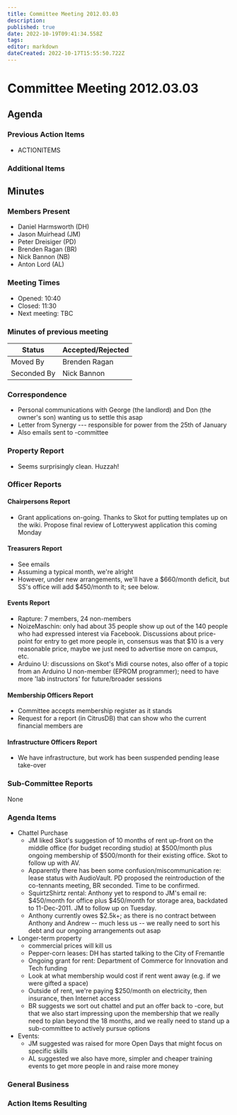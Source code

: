 ```yaml
---
title: Committee Meeting 2012.03.03
description: 
published: true
date: 2022-10-19T09:41:34.558Z
tags: 
editor: markdown
dateCreated: 2022-10-17T15:55:50.722Z
---
```


# Committee Meeting 2012.03.03

## Agenda

### Previous Action Items

-   ACTIONITEMS

### Additional Items

## Minutes

### Members Present

-   Daniel Harmsworth (DH)
-   Jason Muirhead (JM)
-   Peter Dreisiger (PD)
-   Brenden Ragan (BR)
-   Nick Bannon (NB)
-   Anton Lord (AL)

### Meeting Times

-   Opened: 10:40
-   Closed: 11:30
-   Next meeting: TBC

### Minutes of previous meeting

| Status      | Accepted/Rejected |
|-------------|-------------------|
| Moved By    | Brenden Ragan     |
| Seconded By | Nick Bannon       |

### Correspondence

-   Personal communications with George (the landlord) and Don (the owner's son) wanting us to settle this asap
-   Letter from Synergy --- responsible for power from the 25th of January
-   Also emails sent to -committee

### Property Report

-   Seems surprisingly clean. Huzzah!

### Officer Reports

#### Chairpersons Report

-   Grant applications on-going. Thanks to Skot for putting templates up on the wiki. Propose final review of Lotterywest application this coming Monday

#### Treasurers Report

-   See emails
-   Assuming a typical month, we're alright
-   However, under new arrangements, we'll have a \$660/month deficit, but SS's office will add \$450/month to it; see below.

#### Events Report

-   Rapture: 7 members, 24 non-members
-   NoizeMaschin: only had about 35 people show up out of the 140 people who had expressed interest via Facebook. Discussions about price-point for entry to get more people in, consensus was that \$10 is a very reasonable price, maybe we just need to advertise more on campus, etc.
-   Arduino U: discussions on Skot's Midi course notes, also offer of a topic from an Arduino U non-member (EPROM programmer); need to have more 'lab instructors' for future/broader sessions

#### Membership Officers Report

-   Committee accepts membership register as it stands
-   Request for a report (in CitrusDB) that can show who the current financial members are

#### Infrastructure Officers Report

-   We have infrastructure, but work has been suspended pending lease take-over

### Sub-Committee Reports

None

### Agenda Items

-   Chattel Purchase
    -   JM liked Skot's suggestion of 10 months of rent up-front on the middle office (for budget recording studio) at \$500/month plus ongoing membership of \$500/month for their existing office. Skot to follow up with AV.
    -   Apparently there has been some confusion/miscommunication re: lease status with AudioVault. PD proposed the reintroduction of the co-tennants meeting, BR seconded. Time to be confirmed.
    -   SquirtzShirtz rental: Anthony yet to respond to JM's email re: \$450/month for office plus \$450/month for storage area, backdated to 11-Dec-2011. JM to follow up on Tuesday.
    -   Anthony currently owes \$2.5k+; as there is no contract between Anthony and Andrew -- much less us -- we really need to sort his debt and our ongoing arrangements out asap
-   Longer-term property
    -   commercial prices will kill us
    -   Pepper-corn leases: DH has started talking to the City of Fremantle
    -   Ongoing grant for rent: Department of Commerce for Innovation and Tech funding
    -   Look at what membership would cost if rent went away (e.g. if we were gifted a space)
    -   Outside of rent, we're paying \$250/month on electricity, then insurance, then Internet access
    -   BR suggests we sort out chattel and put an offer back to -core, but that we also start impressing upon the membership that we really need to plan beyond the 18 months, and we really need to stand up a sub-committee to actively pursue options
-   Events:
    -   JM suggested was raised for more Open Days that might focus on specific skills
    -   AL suggested we also have more, simpler and cheaper training events to get more people in and raise more money

### General Business

### Action Items Resulting
